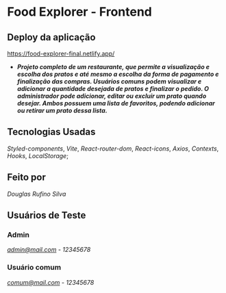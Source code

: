 # Food Explorer - Frontend

## Deploy da aplicação
https://food-explorer-final.netlify.app/


- ***Projeto completo de um restaurante, que permite a visualização e escolha dos pratos e até mesmo a escolha da forma de pagamento e finalização das compras. Usuários comuns podem visualizar e adicionar a quantidade desejada de pratos e finalizar o pedido. O administrador pode adicionar, editar ou excluir um prato quando desejar. Ambos possuem uma lista de favoritos, podendo adicionar ou retirar um prato dessa lista.***

## Tecnologias Usadas

*Styled-components*, *Vite*,
*React-router-dom*, *React-icons*, *Axios*, *Contexts*, *Hooks*, *LocalStorage*;

## Feito por 
*Douglas Rufino Silva*

## Usuários de Teste

### Admin
*admin@mail.com - 12345678*

### Usuário comum
*comum@mail.com - 12345678*